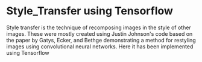 # Style_Transfer using Tensorflow

Style transfer is the technique of recomposing images in the style of other images. These were mostly created using Justin Johnson's code based on the paper by Gatys, Ecker, and Bethge demonstrating a method for restyling images using convolutional neural networks.
Here it has been implemented using Tensorflow

